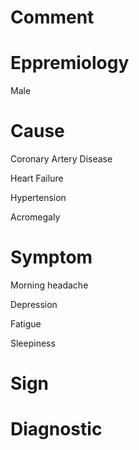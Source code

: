 # Comment

# Eppremiology

Male

# Cause

Coronary Artery Disease

Heart Failure

Hypertension

Acromegaly

# Symptom

Morning headache

Depression

Fatigue

Sleepiness

# Sign

# Diagnostic
